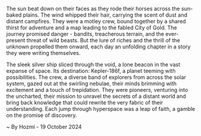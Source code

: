 
The sun beat down on their faces as they rode their horses across the sun-baked plains. The wind whipped their hair, carrying the scent of dust and distant campfires. They were a motley crew, bound together by a shared thirst for adventure and a map leading to the fabled City of Gold. The journey promised danger - bandits, treacherous terrain, and the ever-present threat of wild beasts. But the lure of riches and the thrill of the unknown propelled them onward, each day an unfolding chapter in a story they were writing themselves. 

The sleek silver ship sliced through the void, a lone beacon in the vast expanse of space. Its destination: Kepler-186f, a planet teeming with possibilities. The crew, a diverse band of explorers from across the solar system, gazed out at the swirling nebulae, their minds brimming with excitement and a touch of trepidation.  They were pioneers, venturing into the uncharted, their mission to unravel the secrets of a distant world and bring back knowledge that could rewrite the very fabric of their understanding. Each jump through hyperspace was a leap of faith, a gamble on the promise of discovery. 

~ By Hozmi - 19 October 2024
